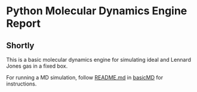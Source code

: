 # Python Molecular Dynamics Engine Report

## Shortly
This is a basic molecular dynamics engine for simulating ideal and Lennard Jones gas in a fixed box. 

For running a MD simulation, follow [README.md]() in [basicMD]() for instructions.
